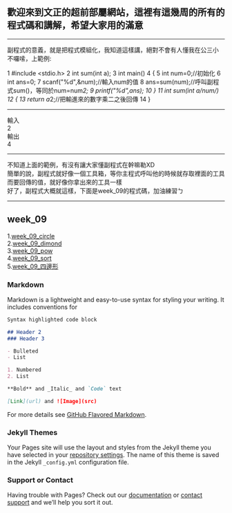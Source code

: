 ## 歡迎來到文正的超前部屬網站，這裡有這幾周的所有的程式碼和講解，希望大家用的滿意
---
副程式的意義，就是把程式模組化，我知道這樣講，絕對不會有人懂我在公三小</br>
不囉嗦，上範例:

  1     #include <stdio.h>
  2         int sum(int a);
  3         int main()
  4         {
  5             int num=0;//初始化
  6             int ans=0;
  7             scanf("%d",&num);//輸入num的值
  8             ans=sum(num);//呼叫副程式sum()，等同於num=num*2;
  9             printf("%d",ans);
  10        }
  11        int sum(int a/*num*/)
  12        {
  13            return a*2;//把輸進來的數字乘二之後回傳
  14        }
  
---
輸入</br>
   2</br>
輸出</br>
   4</br>
   
---

 不知道上面的範例，有沒有讓大家懂副程式在幹嘛勒XD</br>
 簡單的說，副程式就好像一個工具箱，等你主程式呼叫他的時候就存取裡面的工具</br>
 而要回傳的值，就好像你拿出來的工具一樣</br>
 好了，副程式大概就這樣，下面是week_09的程式碼，加油練習ㄅ
 
---
         


## week_09</br>
   1.[week_09_circle](https://github.com/nicktsao88/nicktsao88.github.io/blob/main/week_09/week_09_circle.c)</br>
   2.[week_09_dimond](https://github.com/nicktsao88/nicktsao88.github.io/blob/main/week_09/week_09_dimond.c)</br>
   3.[week_09_pow](https://github.com/nicktsao88/nicktsao88.github.io/blob/main/week_09/week_09_pow.c)</br>
   4.[week_09_sort](https://github.com/nicktsao88/nicktsao88.github.io/blob/main/week_09/week_09_sort.c)</br>
   5.[week_09_四邊形](https://github.com/nicktsao88/nicktsao88.github.io/blob/main/week_09/week_09_%E5%9B%9B%E9%82%8A%E5%BD%A2.c)</br>
### Markdown

Markdown is a lightweight and easy-to-use syntax for styling your writing. It includes conventions for

```markdown
Syntax highlighted code block

## Header 2
### Header 3

- Bulleted
- List

1. Numbered
2. List

**Bold** and _Italic_ and `Code` text

[Link](url) and ![Image](src)
```

For more details see [GitHub Flavored Markdown](https://guides.github.com/features/mastering-markdown/).

### Jekyll Themes

Your Pages site will use the layout and styles from the Jekyll theme you have selected in your [repository settings](https://github.com/nicktsao88/nicktsao88.github.io/settings). The name of this theme is saved in the Jekyll `_config.yml` configuration file.

### Support or Contact

Having trouble with Pages? Check out our [documentation](https://docs.github.com/categories/github-pages-basics/) or [contact support](https://github.com/contact) and we’ll help you sort it out.
